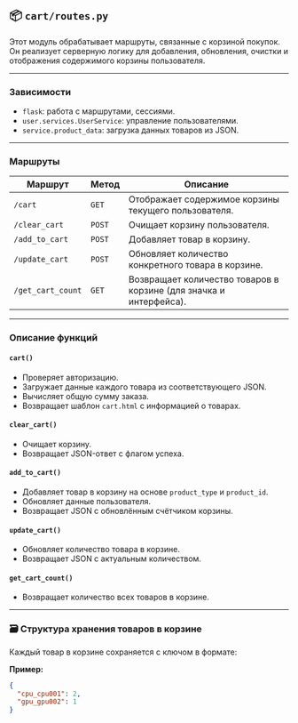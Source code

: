 ## 📦 `cart/routes.py`

Этот модуль обрабатывает маршруты, связанные с корзиной покупок. Он реализует серверную логику для добавления, обновления, очистки и отображения содержимого корзины пользователя.

---

###  Зависимости

- `flask`: работа с маршрутами, сессиями.
- `user.services.UserService`: управление пользователями.
- `service.product_data`: загрузка данных товаров из JSON.

---

###  Маршруты

| Маршрут              | Метод  | Описание                                                          |
|----------------------|--------|-------------------------------------------------------------------|
| `/cart`              | `GET`  | Отображает содержимое корзины текущего пользователя.             |
| `/clear_cart`        | `POST` | Очищает корзину пользователя.                                    |
| `/add_to_cart`       | `POST` | Добавляет товар в корзину.                                       |
| `/update_cart`       | `POST` | Обновляет количество конкретного товара в корзине.               |
| `/get_cart_count`    | `GET`  | Возвращает количество товаров в корзине (для значка и интерфейса).|

---

###  Описание функций

#### `cart()`
- Проверяет авторизацию.
- Загружает данные каждого товара из соответствующего JSON.
- Вычисляет общую сумму заказа.
- Возвращает шаблон `cart.html` с информацией о товарах.

#### `clear_cart()`
- Очищает корзину.
- Возвращает JSON-ответ с флагом успеха.

#### `add_to_cart()`
- Добавляет товар в корзину на основе `product_type` и `product_id`.
- Обновляет данные пользователя.
- Возвращает JSON с обновлённым счётчиком корзины.

#### `update_cart()`
- Обновляет количество товара в корзине.
- Возвращает JSON с актуальным количеством.

#### `get_cart_count()`
- Возвращает количество всех товаров в корзине.

---

### 🗃 Структура хранения товаров в корзине

Каждый товар в корзине сохраняется с ключом в формате:

**Пример:**
```json
{
  "cpu_cpu001": 2,
  "gpu_gpu002": 1
}


